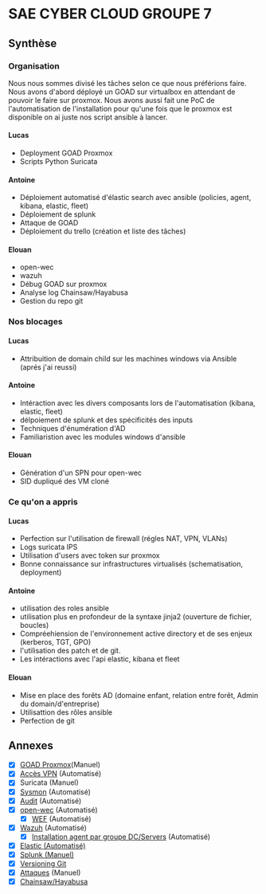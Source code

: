 # SAE CYBER CLOUD GROUPE 7

## Synthèse

### Organisation
Nous nous sommes divisé les tâches selon ce que nous préférions faire. Nous avons d'abord déployé un GOAD sur virtualbox en attendant de pouvoir le faire sur proxmox. Nous avons aussi fait une PoC de l'automatisation de l'installation pour qu'une fois que le proxmox est disponible on ai juste nos script ansible à lancer.

#### Lucas
- Deployment GOAD Proxmox
- Scripts Python Suricata

#### Antoine
- Déploiement automatisé d'élastic search avec ansible (policies, agent, kibana, elastic, fleet)
- Déploiement de splunk
- Attaque de GOAD
- Déploiement du trello (création et liste des tâches)

#### Elouan
- open-wec
- wazuh
- Débug GOAD sur proxmox
- Analyse log Chainsaw/Hayabusa
- Gestion du repo git 

### Nos blocages

#### Lucas
- Attribuition de domain child sur les machines windows via Ansible (aprés j'ai reussi)

#### Antoine
- Intéraction avec les divers composants lors de l'automatisation (kibana, elastic, fleet)
- délpoiement de splunk et des spécificités des inputs
- Techniques d'énumération d'AD
- Familiaristion avec les modules windows d'ansible

#### Elouan
- Génération d'un SPN pour open-wec
- SID dupliqué des VM cloné

### Ce qu'on a appris

#### Lucas
- Perfection sur l'utilisation de firewall (régles NAT, VPN, VLANs)
- Logs suricata IPS
- Utilisation d'users avec token sur proxmox
- Bonne connaissance sur infrastructures virtualisés (schematisation, deployment)

#### Antoine
- utilisation des roles ansible
- utilisation plus en profondeur de la syntaxe jinja2 (ouverture de fichier, boucles)
- Compréehiension de l'environnement active directory et de ses enjeux (kerberos, TGT, GPO)
- l'utilisation des patch et de git.
- Les intéractions avec l'api elastic, kibana et fleet

#### Elouan
- Mise en place des forêts AD (domaine enfant, relation entre forêt, Admin du domain/d'entreprise)
- Utilisattion des rôles ansible
- Perfection de git

## Annexes
- [x] [GOAD Proxmox](CR/goad_proxmox.pdf)(Manuel)
- [x] [Accès VPN](CR/vpn.md) (Automatisé)
- [x] Suricata (Manuel)
- [x] [Sysmon](CR/sysmon.md) (Automatisé)
- [x] [Audit](CR/audit.md) (Automatisé)
- [x] [open-wec](CR/openwec.md) (Automatisé)
	- [x] [WEF](CR/wef.md) (Automatisé)
- [x] [Wazuh](CR/wazuh.md) (Automatisé)
	- [x] [Installation agent par groupe DC/Servers](CR/wazuh-agent.md) (Automatisé)
- [x] [Elastic (Automatisé)](CR/deploiement_elastic.md)
- [x] [Splunk (Manuel)](CR/install_splunk.md)
- [x] [Versioning Git](CR/git.md)
- [x] [Attaques](CR/Pentest_GOAD.md) (Manuel)
- [x] [Chainsaw/Hayabusa](CR/log-analyze.md)
